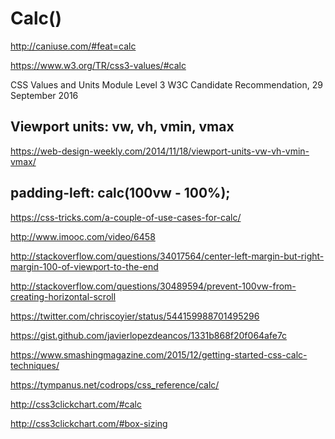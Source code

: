 # Calc()   

http://caniuse.com/#feat=calc

https://www.w3.org/TR/css3-values/#calc


CSS Values and Units Module Level 3
W3C Candidate Recommendation, 29 September 2016



## Viewport units: vw, vh, vmin, vmax  

https://web-design-weekly.com/2014/11/18/viewport-units-vw-vh-vmin-vmax/  



## padding-left: calc(100vw - 100%);  




https://css-tricks.com/a-couple-of-use-cases-for-calc/


http://www.imooc.com/video/6458



http://stackoverflow.com/questions/34017564/center-left-margin-but-right-margin-100-of-viewport-to-the-end

http://stackoverflow.com/questions/30489594/prevent-100vw-from-creating-horizontal-scroll

https://twitter.com/chriscoyier/status/544159988701495296

https://gist.github.com/javierlopezdeancos/1331b868f20f064afe7c  

https://www.smashingmagazine.com/2015/12/getting-started-css-calc-techniques/



https://tympanus.net/codrops/css_reference/calc/



http://css3clickchart.com/#calc

http://css3clickchart.com/#box-sizing











